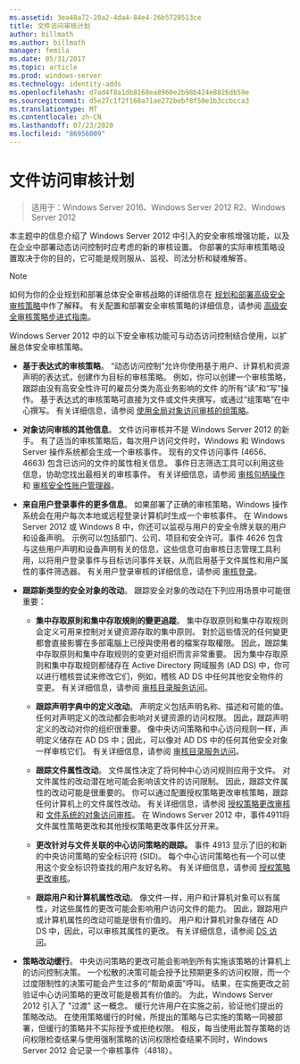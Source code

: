 ```yaml
---
ms.assetid: 3ea48a72-20a2-4da4-84e4-26b5728513ce
title: 文件访问审核计划
author: billmath
ms.author: billmath
manager: femila
ms.date: 05/31/2017
ms.topic: article
ms.prod: windows-server
ms.technology: identity-adds
ms.openlocfilehash: d7ad4f8a1db8168ea8960e2b98b424e8826db59e
ms.sourcegitcommit: d5e27c1f2f168a71ae272bebf8f50e1b3ccbcca3
ms.translationtype: MT
ms.contentlocale: zh-CN
ms.lasthandoff: 07/23/2020
ms.locfileid: "86956009"
---
```

# <a name="plan-for-file-access-auditing"></a>文件访问审核计划

>适用于：Windows Server 2016、Windows Server 2012 R2、Windows Server 2012

本主题中的信息介绍了 Windows Server 2012 中引入的安全审核增强功能，以及在企业中部署动态访问控制时应考虑的新的审核设置。 你部署的实际审核策略设置取决于你的目的，它可能是规则服从、监视、司法分析和疑难解答。  
  
> [!NOTE]  
> 如何为你的企业规划和部署总体安全审核战略的详细信息在 [规划和部署高级安全审核策略](https://go.microsoft.com/fwlink/?LinkID=191139)中作了解释。 有关配置和部署安全审核策略的详细信息，请参阅 [高级安全审核策略步进式指南](https://go.microsoft.com/fwlink/?LinkID=191141)。  
  
Windows Server 2012 中的以下安全审核功能可与动态访问控制结合使用，以扩展总体安全审核策略。  
  
-   **基于表达式的审核策略**。 “动态访问控制”允许你使用基于用户、计算机和资源声明的表达式，创建作为目标的审核策略。 例如，你可以创建一个审核策略，跟踪由没有高安全性许可的雇员分类为高业务影响的文件 的所有“读”和“写”操作。 基于表达式的审核策略可直接为文件或文件夹撰写，或通过“组策略”在中心撰写。 有关详细信息，请参阅 [使用全局对象访问审核的组策略](https://go.microsoft.com/fwlink/?LinkId=241498)。  
  
-   **对象访问审核的其他信息**。 文件访问审核并不是 Windows Server 2012 的新手。 有了适当的审核策略后，每次用户访问文件时，Windows 和 Windows Server 操作系统都会生成一个审核事件。 现有的文件访问事件 (4656、4663) 包含已访问的文件的属性相关信息。 事件日志筛选工具可以利用这些信息，协助您找出最相关的审核事件。 有关详细信息，请参阅 [审核句柄操作](/previous-versions/windows/it-pro/windows-server-2008-R2-and-2008/dd772626(v=ws.10)) 和 [审核安全性账户管理器](https://go.microsoft.com/fwlink/?LinkId=241501)。  
  
-   **来自用户登录事件的更多信息**。 如果部署了正确的审核策略，Windows 操作系统会在用户每次本地或远程登录计算机时生成一个审核事件。 在 Windows Server 2012 或 Windows 8 中，你还可以监视与用户的安全令牌关联的用户和设备声明。 示例可以包括部门、公司、项目和安全许可。事件 4626 包含与这些用户声明和设备声明有关的信息，这些信息可由审核日志管理工具利用，以将用户登录事件与目标访问事件关联，从而启用基于文件属性和用户属性的事件筛选器。 有关用户登录审核的详细信息，请参阅 [审核登录](https://go.microsoft.com/fwlink/?LinkId=241502)。  
  
-   **跟踪新类型的安全对象的改动**。 跟踪安全对象的改动在下列应用场景中可能很重要：  
  
    -   **集中存取原則和集中存取規則的變更追蹤**。 集中存取原则和集中存取规则会定义可用来控制对关键资源存取的集中原则。 對於這些情況的任何變更都會直接影響在多部電腦上已授與使用者的檔案存取權限。 因此，跟踪集中存取原则和集中存取规则的变更对组织而言非常重要。 因为集中存取原则和集中存取规则都储存在 Active Directory 网域服务 (AD DS) 中，你可以进行稽核尝试来修改它们，例如，稽核 AD DS 中任何其他安全物件的变更。 有关详细信息，请参阅 [审核目录服务访问](/previous-versions/windows/it-pro/windows-server-2008-R2-and-2008/dd941618(v=ws.10))。  
  
    -   **跟踪声明字典中的定义改动**。 声明定义包括声明名称、描述和可能的值。 任何对声明定义的改动都会影响对关键资源的访问权限。 因此，跟踪声明定义的改动对你的组织很重要。 像中央访问策略和中心访问规则一样，声明定义储存在 AD DS 中；因此，可以像对 AD DS 中的任何其他安全对象一样审核它们。 有关详细信息，请参阅 [审核目录服务访问](/previous-versions/windows/it-pro/windows-server-2008-R2-and-2008/dd941618(v=ws.10))。  
  
    -   **跟踪文件属性改动**。 文件属性决定了将何种中心访问规则应用于文件。 对文件属性的改动潜在地可能会影响该文件的访问限制。 因此，跟踪文件属性的改动可能是很重要的。 你可以通过配置授权策略更改审核策略，跟踪任何计算机上的文件属性改动。 有关详细信息，请参阅 [授权策略更改审核](https://go.microsoft.com/fwlink/?LinkId=241504) 和 [文件系统的对象访问审核](https://go.microsoft.com/fwlink/?LinkId=241505)。 在 Windows Server 2012 中，事件4911将文件属性策略更改和其他授权策略更改事件区分开来。  
  
    -   **更改针对与文件关联的中心访问策略的跟踪。** 事件 4913 显示了旧的和新的中央访问策略的安全标识符 (SID)。 每个中心访问策略也有一个可以使用这个安全标识符查找的用户友好名称。 有关详细信息，请参阅 [授权策略更改审核](https://go.microsoft.com/fwlink/?LinkId=241504)。  
  
    -   **跟踪用户和计算机属性改动**。 像文件一样，用户和计算机对象可以有属性，对这些属性的更改可能会影响用户访问文件的能力。 因此，跟踪用户或计算机属性的改动可能是很有价值的。 用户和计算机对象存储在 AD DS 中，因此，可以审核其属性的更改。 有关详细信息，请参阅 [DS 访问](https://go.microsoft.com/fwlink/?LinkId=241508)。  
  
-   **策略改动缓行**。 中央访问策略的更改可能会影响到所有实施该策略的计算机上的访问控制决策。 一个松散的决策可能会授予比预期更多的访问权限，而一个过度限制性的决策可能会产生过多的“帮助桌面”呼叫。 结果，在实施更改之前验证中心访问策略的更改可能是极其有价值的。 为此，Windows Server 2012 引入了 "过渡" 这一概念。 缓行允许用户在实施之前，验证他们提出的策略改动。 在使用策略缓行的时候，所提出的策略与已实施的策略一同被部署，但缓行的策略并不实际授予或拒绝权限。 相反，每当使用此暂存策略的访问权限检查结果与使用强制策略的访问权限检查结果不同时，Windows Server 2012 会记录一个审核事件（4818）。  
  
